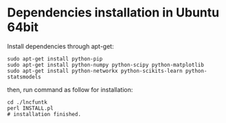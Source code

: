 # Dependencies installation in Ubuntu 64bit

Install dependencies through apt-get:

```
sudo apt-get install python-pip
sudo apt-get install python-numpy python-scipy python-matplotlib 
sudo apt-get install python-networkx python-scikits-learn python-statsmodels
```

then, run command as follow for installation:

```
cd ./lncfuntk
perl INSTALL.pl
# installation finished.
```
